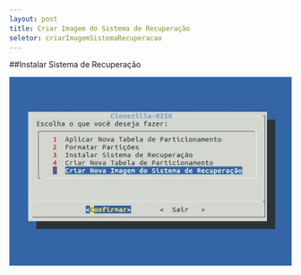 ```yaml
---
layout: post 
title: Criar Imagem do Sistema de Recuperação
seletor: criarImagemSistemaRecuperacao
---
```


##Instalar Sistema de Recuperação

![dos](images/MenuCriarImagem.jpeg)

<input type='hidden' id='selectMenuManual' value='#criarImagemSistemaRecuperacao' />